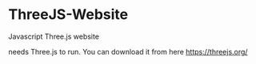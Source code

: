 # ThreeJS-Website
Javascript Three.js website

needs Three.js to run. You can download it from here https://threejs.org/
